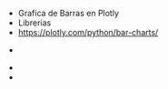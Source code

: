 - Grafica de Barras en Plotly
- Librerias
- https://plotly.com/python/bar-charts/
- ```python
  ```
-
-